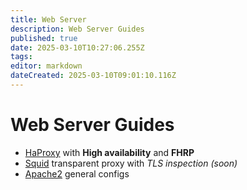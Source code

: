 ```yaml
---
title: Web Server
description: Web Server Guides
published: true
date: 2025-03-10T10:27:06.255Z
tags: 
editor: markdown
dateCreated: 2025-03-10T09:01:10.116Z
---
```


# Web Server Guides

- [HaProxy](/web-server/haproxy) with **High availability** and **FHRP**
- [Squid](/web-server/transparent-proxy) transparent proxy with *TLS inspection (soon)*
- [Apache2](/web-server/apache2) general configs